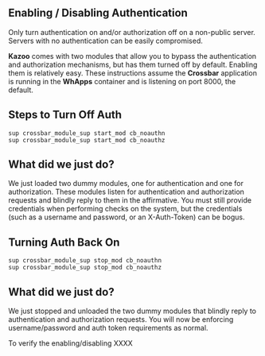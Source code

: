 ## Enabling / Disabling Authentication

Only turn authentication on and/or authorization off on a non-public server. Servers with no authentication can be easily compromised.
 
**Kazoo** comes with two modules that allow you to bypass the authentication and authorization mechanisms, but has them turned off by default. Enabling them is relatively easy. These instructions assume the **Crossbar** application is running in the **WhApps** container and is listening on port 8000, the default.

## Steps to Turn Off Auth
```
sup crossbar_module_sup start_mod cb_noauthn
sup crossbar_module_sup start_mod cb_noauthz
```

## What did we just do?

We just loaded two dummy modules, one for authentication and one for authorization. These modules listen for authentication and authorization requests and blindly reply to them in the affirmative. You must still provide credentials when performing checks on the system, but the credentials (such as a username and password, or an X-Auth-Token) can be bogus.
 
## Turning Auth Back On
```
sup crossbar_module_sup stop_mod cb_noauthn
sup crossbar_module_sup stop_mod cb_noauthz
```

## What did we just do?

We just stopped and unloaded the two dummy modules that blindly reply to authentication and authorization requests. You will now be enforcing username/password and auth token requirements as normal.
 
To verify the enabling/disabling
XXXX

